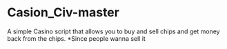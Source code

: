 # Casion_Civ-master
A simple Casino script that allows you to buy and sell chips and get money back from the chips. *Since people wanna sell it
